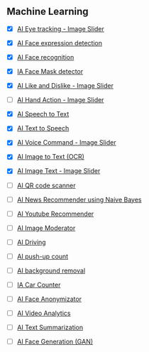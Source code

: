 ## Machine Learning

- [x] [AI Eye tracking - Image Slider](./ml-eye-tracking)

- [x] [AI Face expression detection](./ml-facial-expressions)

- [x] [AI Face recognition](./ml-face-recognition)

- [x] [IA Face Mask detector](./ml-mask-recognition)

- [x] [AI Like and Dislike - Image Slider](./ml-image-recognition)

- [ ] [AI Hand Action - Image Slider](./ml-action-recognition)
    <!-- - mediapipe + knn, opticalflow + knn? -->

- [x] [AI Speech to Text](./ml-speech-to-text)

- [x] [AI Text to Speech](./ml-text-to-speech)

- [x] [AI Voice Command - Image Slider](./ml-speech-to-slider)

- [x] [AI Image to Text (OCR)](./ml-image-to-text)
    <!-- - improve visual, show line confidence, total confidence, progress bar, escolher lingua -->

- [x] [AI Image Text - Image Slider](./ml-image-to-text-slider)

- [ ] [AI QR code scanner](https://itnext.io/creating-a-real-time-qr-code-scanner-with-vanilla-javascript-part-1-2-creating-the-scanner-a8934ee8f614)

- [ ] [AI News Recommender using Naive Bayes]()

- [ ] [AI Youtube Recommender](https://towardsdatascience.com/machine-learning-and-recommender-systems-using-your-own-spotify-data-4918d80632e3)

- [ ] [AI Image Moderator]()
    <!-- - see whitepaper, AWS e GCP -->

- [ ] [AI Driving]() 
    <!-- - drive car game using computer vision of hand (mediapipe) -->

- [ ] [AI push-up count]()

- [ ] [AI background removal](https://colab.research.google.com/drive/1cTxFq1YuoJ5QPqaTcnskwlHDolnjBkB9?usp=sharing#scrollTo=I5cZEZcvBXNP)
<!-- https://dev.to/yuikoito/tensorflow-next-js-typescript-remove-background-and-add-virtual-background-image-with-web-camera-296k -->

- [ ] [IA Car Counter]()

- [ ] [AI Face Anonymizator]()

- [ ] [AI Video Analytics]()

- [ ] [AI Text Summarization]()

- [ ] [AI Face Generation (GAN)]()